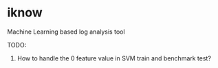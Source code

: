 # iknow
Machine Learning based log analysis tool

TODO:
1. How to handle the 0 feature value in SVM train and benchmark test?
